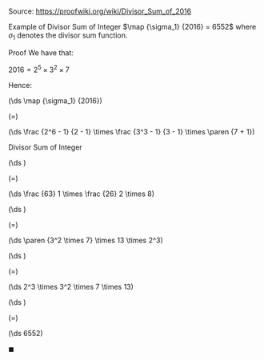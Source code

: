 # 

Source: https://proofwiki.org/wiki/Divisor_Sum_of_2016

Example of Divisor Sum of Integer
$\map {\sigma_1} {2016} = 6552$
where $\sigma_1$ denotes the divisor sum function.


Proof
We have that:

$2016 = 2^5 \times 3^2 \times 7$

Hence:














\(\ds \map {\sigma_1} {2016}\)

\(=\)







\(\ds \frac {2^6 - 1} {2 - 1} \times \frac {3^3 - 1} {3 - 1} \times \paren {7 + 1}\)





Divisor Sum of Integer














\(\ds \)

\(=\)







\(\ds \frac {63} 1 \times \frac {26} 2 \times 8\)




















\(\ds \)

\(=\)







\(\ds \paren {3^2 \times 7} \times 13 \times 2^3\)




















\(\ds \)

\(=\)







\(\ds 2^3 \times 3^2 \times 7 \times 13\)




















\(\ds \)

\(=\)







\(\ds 6552\)









$\blacksquare$





